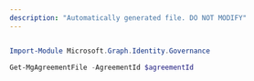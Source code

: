 ```yaml
---
description: "Automatically generated file. DO NOT MODIFY"
---
```


```powershell

Import-Module Microsoft.Graph.Identity.Governance

Get-MgAgreementFile -AgreementId $agreementId

```
